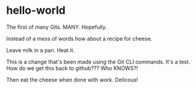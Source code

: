 # hello-world
The first of many Gits. MANY. Hopefully.

Instead of a mess of words how about a recipe for cheese.

Leave milk in a pan. Heat it.

This is a change that's been made using the Git CLI commands. It's a test. How do we get this back to github??? Who KNOWS?!

Then eat the cheese when done with work. Delicous!
